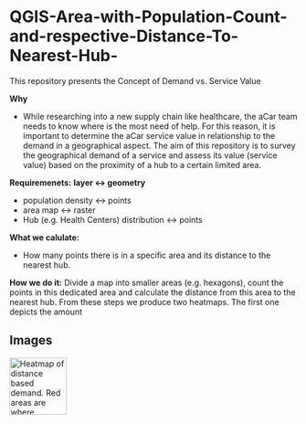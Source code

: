 # QGIS-Area-with-Population-Count-and-respective-Distance-To-Nearest-Hub-
This repository presents the Concept of Demand vs. Service Value

**Why**
- While researching into a new supply chain like healthcare, the aCar team needs to know where is the most need of help. For this reason, it is important to determine the aCar service value in relationship to the demand in a geographical aspect. The aim of this repository is to survey the geographical demand of a service and assess its value (service value) based on the proximity of a hub to a certain limited area. 

**Requiremenets:**
**layer <-> geometry**
- population density <-> points
- area map <-> raster
- Hub (e.g. Health Centers) distribution <-> points

**What we calulate:**
- How many points there is in a specific area and its distance to the nearest hub. 

**How we do it:**
Divide a map into smaller areas (e.g. hexagons), count the points in this dedicated area and calculate the distance from this area to the nearest hub.
From these steps we produce two heatmaps. The first one depicts the amount 

## Images

<img src="/Users/juan.j.jaramillohenkel.com/Documents/GitHub/extreme_user_map.png" alt="Heatmap of distance based demand. Red areas are where extreme users need services" style="height: 100px; width:100px;"/>

